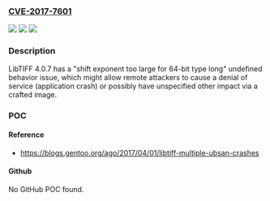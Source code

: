 ### [CVE-2017-7601](https://cve.mitre.org/cgi-bin/cvename.cgi?name=CVE-2017-7601)
![](https://img.shields.io/static/v1?label=Product&message=n%2Fa&color=blue)
![](https://img.shields.io/static/v1?label=Version&message=n%2Fa&color=blue)
![](https://img.shields.io/static/v1?label=Vulnerability&message=n%2Fa&color=brighgreen)

### Description

LibTIFF 4.0.7 has a "shift exponent too large for 64-bit type long" undefined behavior issue, which might allow remote attackers to cause a denial of service (application crash) or possibly have unspecified other impact via a crafted image.

### POC

#### Reference
- https://blogs.gentoo.org/ago/2017/04/01/libtiff-multiple-ubsan-crashes

#### Github
No GitHub POC found.

